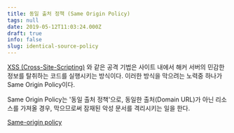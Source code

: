 ```yaml
---
title: 동일 출처 정책 (Same Origin Policy)
tags: null
date: 2019-05-12T11:03:24.000Z
draft: true
info: false
slug: identical-source-policy
---
```


[XSS (Cross-Site-Scripting)](https://www.notion.so/efde14ea-9d64-4720-bd13-2c1171a7c7d9) 와 같은 공격 기법은 사이트 내에서 해커 서버의 민감한 정보를 탈취하는 코드를 실행시키는 방식이다. 이러한 방식을 막으려는 노력중 하나가 Same Origin Policy이다.

Same Origin Policy는 '동일 출처 정책'으로, 동일한 출처(Domain URL)가 아닌 리소스를 가져올 경우, 막으므로써 잠재된 악성 문서를 격리시키는 일을 한다.

[Same-origin policy](https://developer.mozilla.org/ko/docs/Web/Security/Same-origin_policy)